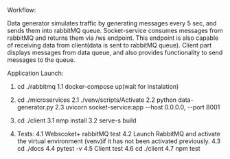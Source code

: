 Workflow:

Data generator simulates traffic by generating messages every 5 sec, and sends them into rabbitMQ queue.
Socket-service consumes messages from rabbitMQ and returns them via /ws endpoint.
This endpoint is also capable of receiving data from client(data is sent to rabbitMQ queue).
Client part displays messages from data queue, and also provides functionality to send messages to the queue.






Application Launch:

1. cd ./rabbitmq 
    1.1 docker-compose up(wait for instalation)

2. cd ./microservices
    2.1 ./venv/scripts/Activate
    2.2 python data-generator.py
    2.3 uvicorn socket-service:app --host 0.0.0.0, --port 8001

3. cd ./client
    3.1 nmp install
    3.2 serve-s build

4. Tests:
    4.1 Webscoket+ rabbitMQ test
        4.2 Launch RabbitMQ and activate the virtual environment (venv)if it has not been activated previously.
        4.3 cd ./docs
        4.4 pytest -v
    4.5 Client test
        4.6 cd ./client
        4.7 npm test